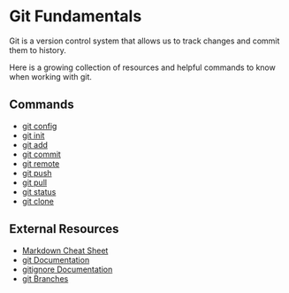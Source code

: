 # Git Fundamentals 

Git is a version control system that allows us to track changes and commit them to history. 

Here is a growing collection of resources and helpful commands to know when working with git. 

## Commands 

- [git config](./commands/Config.md)
- [git init](./commands/Init.md)
- [git add](./commands/Add.md)
- [git commit](./commands/Commit.md)
- [git remote](./commands/Remote.md)
- [git push](./commands/Push.md)
- [git pull](./commands/Pull.md)
- [git status](./commands/Status.md)
- [git clone](./commands/Clone.md)

## External Resources 

- [Markdown Cheat Sheet](https://www.markdownguide.org/cheat-sheet/)
- [git Documentation](https://www.git-scm.com/docs)
- [gitignore Documentation](https://www.git-scm.com/gitignore)
- [git Branches](https://git-scm.com/book/en/v2/Git-Branching-Branches-in-a-Nutshell)


